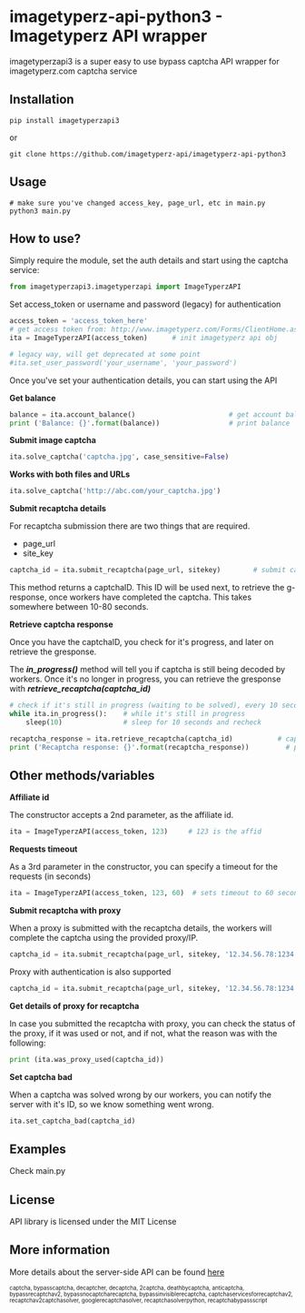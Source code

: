 imagetyperz-api-python3 - Imagetyperz API wrapper
=========================================

imagetyperzapi3 is a super easy to use bypass captcha API wrapper for imagetyperz.com captcha service

## Installation
    pip install imagetyperzapi3

or
    
    git clone https://github.com/imagetyperz-api/imagetyperz-api-python3

## Usage
    # make sure you've changed access_key, page_url, etc in main.py
    python3 main.py  

## How to use?

Simply require the module, set the auth details and start using the captcha service:

``` python
from imagetyperzapi3.imagetyperzapi import ImageTyperzAPI
```
Set access_token or username and password (legacy) for authentication

``` python
access_token = 'access_token_here'
# get access token from: http://www.imagetyperz.com/Forms/ClientHome.aspx
ita = ImageTyperzAPI(access_token)      # init imagetyperz api obj
```
```python
# legacy way, will get deprecated at some point
#ita.set_user_password('your_username', 'your_password')
```
Once you've set your authentication details, you can start using the API

**Get balance**

``` python
balance = ita.account_balance()                       # get account balance
print ('Balance: {}'.format(balance))                 # print balance
```

**Submit image captcha**

``` python
ita.solve_captcha('captcha.jpg', case_sensitive=False)
```
**Works with both files and URLs**
``` python
ita.solve_captcha('http://abc.com/your_captcha.jpg')   
```
**Submit recaptcha details**

For recaptcha submission there are two things that are required.
- page_url
- site_key
``` python
captcha_id = ita.submit_recaptcha(page_url, sitekey)        # submit captcha first, to get ID
```
This method returns a captchaID. This ID will be used next, to retrieve the g-response, once workers have 
completed the captcha. This takes somewhere between 10-80 seconds.

**Retrieve captcha response**

Once you have the captchaID, you check for it's progress, and later on retrieve the gresponse.

The ***in_progress()*** method will tell you if captcha is still being decoded by workers.
Once it's no longer in progress, you can retrieve the gresponse with ***retrieve_recaptcha(captcha_id)***  

``` python
# check if it's still in progress (waiting to be solved), every 10 seconds
while ita.in_progress():    # while it's still in progress
	sleep(10)               # sleep for 10 seconds and recheck

recaptcha_response = ita.retrieve_recaptcha(captcha_id)           # captcha_id is optional, if not given, will use last captcha id submited
print ('Recaptcha response: {}'.format(recaptcha_response))         # print google response
```

## Other methods/variables

**Affiliate id**

The constructor accepts a 2nd parameter, as the affiliate id. 
``` python
ita = ImageTyperzAPI(access_token, 123)     # 123 is the affid
```

**Requests timeout**

As a 3rd parameter in the constructor, you can specify a timeout for the requests (in seconds)
``` python
ita = ImageTyperzAPI(access_token, 123, 60)  # sets timeout to 60 seconds
```

**Submit recaptcha with proxy**

When a proxy is submitted with the recaptcha details, the workers will complete the captcha using
the provided proxy/IP.

``` python
captcha_id = ita.submit_recaptcha(page_url, sitekey, '12.34.56.78:1234')    # ip:port
```
Proxy with authentication is also supported
``` python
captcha_id = ita.submit_recaptcha(page_url, sitekey, '12.34.56.78:1234:user:password')
```

**Get details of proxy for recaptcha**

In case you submitted the recaptcha with proxy, you can check the status of the proxy, if it was used or not,
and if not, what the reason was with the following:

``` python
print (ita.was_proxy_used(captcha_id))
```

**Set captcha bad**

When a captcha was solved wrong by our workers, you can notify the server with it's ID,
so we know something went wrong.

``` python
ita.set_captcha_bad(captcha_id)
```

## Examples
Check main.py

## License
API library is licensed under the MIT License

## More information
More details about the server-side API can be found [here](http://imagetyperz.com)


<sup><sub>captcha, bypasscaptcha, decaptcher, decaptcha, 2captcha, deathbycaptcha, anticaptcha, 
bypassrecaptchav2, bypassnocaptcharecaptcha, bypassinvisiblerecaptcha, captchaservicesforrecaptchav2, 
recaptchav2captchasolver, googlerecaptchasolver, recaptchasolverpython, recaptchabypassscript</sup></sub>

